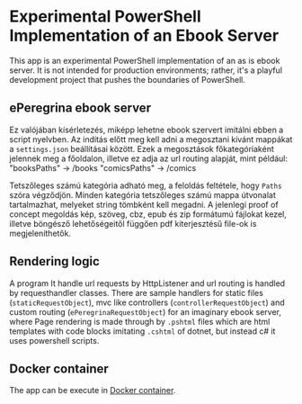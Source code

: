 # Experimental PowerShell Implementation of an Ebook Server

This app is an experimental PowerShell implementation of an as is ebook server. It is not intended for production environments; rather, it's a playful development project that pushes the boundaries of PowerShell.

## ePeregrina ebook server

Ez valójában kísérletezés, miképp lehetne ebook szervert imitálni ebben a script nyelvben. Az indítás előtt meg kell adni a megosztani kívánt mappákat a `settings.json` beállításai között. Ezek a megosztások főkategóriaként jelennek meg a főoldalon, illetve ez adja az url routing alapját, mint például:
"booksPaths" -> /books
"comicsPaths" -> /comics

Tetszőleges számú kategória adható meg, a feloldás feltétele, hogy `Paths` szóra végződjön. Minden kategória tetszőleges számú mappa útvonalat tartalmazhat, melyeket string tömbként kell megadni. A jelenlegi proof of concept megoldás kép, szöveg, cbz, epub és zip formátumú fájlokat kezel, illetve böngésző lehetőségeitől függően pdf kiterjesztésű file-ok is megjeleníthetők.

## Rendering logic

A program 
It handle url requests by HttpListener and url routing is handled by requesthandler classes. There are sample handlers for static files (`staticRequestObject`), mvc like controllers (`controllerRequestObject`) and custom routing (`ePeregrinaRequestObject`) for an imaginary ebook server, where Page rendering is made through by `.pshtml` files which are html templates with code blocks imitating `.cshtml` of dotnet, but instead c# it uses powershell scripts.

## Docker container

The app can be execute in [Docker container](./info/docker.md).



